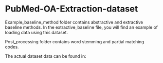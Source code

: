 # PubMed-OA-Extraction-dataset

Example_baseline_method folder contains abstractive and extractive baseline methods. In the extractive_baseline file, you will find an example of loading data using this dataset.

Post_processing folder contains word stemming and partial matching codes.

The actual dataset data can be found in: 
